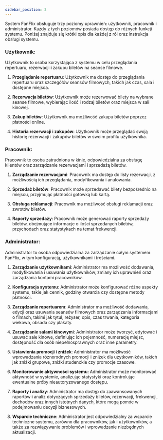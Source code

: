 ```yaml
---
sidebar_position: 2
---
```


System FanFlix obsługuje trzy poziomy uprawnień: użytkownik, pracownik i administrator. Każdy z tych poziomów posiada dostęp do różnych funkcji systemu. Poniżej znajduje się krótki opis dla każdej z ról oraz instrukcja obsługi systemu.

### **Użytkownik**:
Użytkownik to osoba korzystająca z systemu w celu przeglądania repertuaru, rezerwacji i zakupu biletów na seanse filmowe.

1. **Przeglądanie repertuaru**: Użytkownik ma dostęp do przeglądania repertuaru oraz szczegółów seansów filmowych, takich jak czas, sala i dostępne miejsca.

2. **Rezerwacja biletów**: Użytkownik może rezerwować bilety na wybrane seanse filmowe, wybierając ilość i rodzaj biletów oraz miejsca w sali kinowej.

3. **Zakup biletów**: Użytkownik ma możliwość zakupu biletów poprzez płatności online.

4. **Historia rezerwacji i zakupów**: Użytkownik może przeglądać swoją historię rezerwacji i zakupów biletów w swoim profilu użytkownika.

### **Pracownik**:
Pracownik to osoba zatrudniona w kinie, odpowiedzialna za obsługę klientów oraz zarządzanie rezerwacjami i sprzedażą biletów.

1. **Zarządzanie rezerwacjami**: Pracownik ma dostęp do listy rezerwacji, z możliwością ich przeglądania, modyfikowania i anulowania.

2. **Sprzedaż biletów**: Pracownik może sprzedawać bilety bezpośrednio na miejscu, przyjmując płatności gotówką lub kartą.

3. **Obsługa reklamacji**: Pracownik ma możliwość obsługi reklamacji oraz zwrotów biletów.

4. **Raporty sprzedaży**: Pracownik może generować raporty sprzedaży biletów, obejmujące informacje o ilości sprzedanych biletów, przychodach oraz statystykach na temat frekwencji.

### **Administrator**:
Administrator to osoba odpowiedzialna za zarządzanie całym systemem FanFlix, w tym konfiguracją, użytkownikami i treściami.

1. **Zarządzanie użytkownikami**: Administrator ma możliwość dodawania, modyfikowania i usuwania użytkowników, zmiany ich uprawnień oraz zarządzania kontami pracowników.

2. **Konfiguracja systemu**: Administrator może konfigurować różne aspekty systemu, takie jak cennik, godziny otwarcia czy dostępne metody płatności.

3. **Zarządzanie repertuarem**: Administrator ma możliwość dodawania, edycji oraz usuwania seansów filmowych oraz zarządzania informacjami o filmach, takimi jak tytuł, reżyser, opis, czas trwania, kategoria wiekowa, obsada czy plakaty.

4. **Zarządzanie salami kinowymi**: Administrator może tworzyć, edytować i usuwać sale kinowe, definiując ich pojemność, numerację miejsc, dostępność dla osób niepełnosprawnych oraz inne parametry.

5. **Ustawienia promocji i zniżek**: Administrator ma możliwość wprowadzania różnorodnych promocji i zniżek dla użytkowników, takich jak zniżki grupowe, zniżki studenckie czy promocje czasowe.

6. **Monitorowanie aktywności systemu**: Administrator może monitorować aktywność w systemie, analizując statystyki oraz kontrolując ewentualne próby nieautoryzowanego dostępu.

7. **Raporty i analizy**: Administrator ma dostęp do zaawansowanych raportów i analiz dotyczących sprzedaży biletów, rezerwacji, frekwencji, dochodów oraz innych istotnych danych, które mogą pomóc w podejmowaniu decyzji biznesowych.

8. **Wsparcie techniczne**: Administrator jest odpowiedzialny za wsparcie techniczne systemu, zarówno dla pracowników, jak i użytkowników, a także za rozwiązywanie problemów i wprowadzanie niezbędnych aktualizacji.